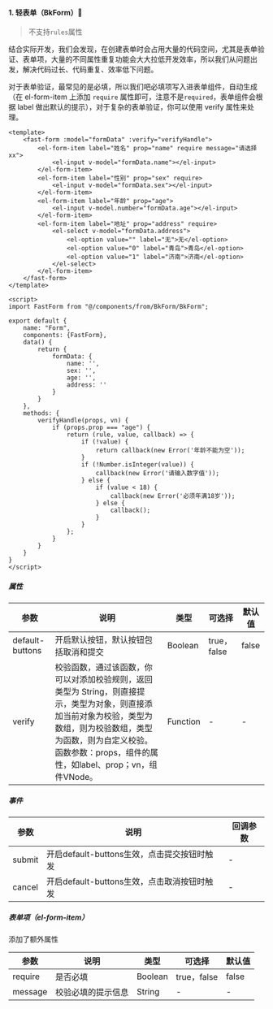 #### 1. 轻表单（BkForm）🎹

>  不支持`rules`属性

结合实际开发，我们会发现，在创建表单时会占用大量的代码空间，尤其是表单验证、表单项，大量的不同属性重复功能会大大拉低开发效率，所以我们从问题出发，解决代码过长、代码重复、效率低下问题。

对于表单验证，最常见的是必填，所以我们吧必填项写入进表单组件，自动生成（在 el-form-item 上添加 `require` 属性即可，注意不是`required`，表单组件会根据 label 做出默认的提示），对于复杂的表单验证，你可以使用 verify 属性来处理。

```vue
<template>
    <fast-form :model="formData" :verify="verifyHandle">
        <el-form-item label="姓名" prop="name" require message="请选择xx">
            <el-input v-model="formData.name"></el-input>
        </el-form-item>
        <el-form-item label="性别" prop="sex" require>
            <el-input v-model="formData.sex"></el-input>
        </el-form-item>
        <el-form-item label="年龄" prop="age">
            <el-input v-model.number="formData.age"></el-input>
        </el-form-item>
        <el-form-item label="地址" prop="address" require>
            <el-select v-model="formData.address">
                <el-option value="" label="无">无</el-option>
                <el-option value="0" label="青岛">青岛</el-option>
                <el-option value="1" label="济南">济南</el-option>
            </el-select>
        </el-form-item>
    </fast-form>
</template>

<script>
import FastForm from "@/components/from/BkForm/BkForm";

export default {
    name: "Form",
    components: {FastForm},
    data() {
        return {
            formData: {
                name: '',
                sex: '',
                age: '',
                address: ''
            }
        }
    },
    methods: {
        verifyHandle(props, vn) {
            if (props.prop === "age") {
                return (rule, value, callback) => {
                    if (!value) {
                        return callback(new Error('年龄不能为空'));
                    }
                    if (!Number.isInteger(value)) {
                        callback(new Error('请输入数字值'));
                    } else {
                        if (value < 18) {
                            callback(new Error('必须年满18岁'));
                        } else {
                            callback();
                        }
                    }
                };
            }
        }
    }
}
</script>
```



##### 属性

| 参数            | 说明                                                         | 类型     | 可选择      | 默认值 |
| --------------- | ------------------------------------------------------------ | -------- | ----------- | ------ |
| default-buttons | 开启默认按钮，默认按钮包括取消和提交                         | Boolean  | true，false | false  |
| verify          | 校验函数，通过该函数，你可以对添加校验规则，返回类型为 String，则直接提示，类型为对象，则直接添加当前对象为校验，类型为数组，则为校验数组，类型为函数，则为自定义校验。函数参数：props，组件的属性，如label、prop；vn，组件VNode。 | Function | -           | -      |

##### 事件

| 参数   | 说明                                        | 回调参数 |
| ------ | ------------------------------------------- | ------- |
| submit | 开启default-buttons生效，点击提交按钮时触发 | - |
| cancel | 开启default-buttons生效，点击取消按钮时触发 | - |

##### 表单项（el-form-item）

添加了额外属性

| 参数    | 说明               | 类型    | 可选择      | 默认值 |
| ------- | ------------------ | ------- | ----------- | ------ |
| require | 是否必填           | Boolean | true，false | false  |
| message | 校验必填的提示信息 | String  | -           | -      |